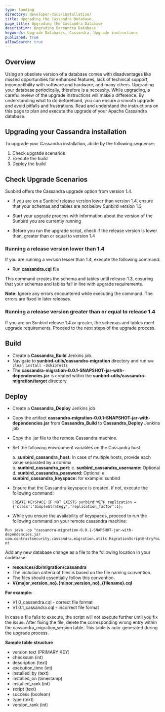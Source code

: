 ```yaml
---
type: landing
directory: developer-docs/installation/
title: Upgrading the Cassandra Database
page_title: Upgrading the Cassandra Database
description: Upgrading Cassandra Database
keywords: Upgrade Databases, Cassandra, Upgrade instructions 
published: true
allowSearch: true
---
```

## Overview

Using an obsolete version of a database comes with disadvantages like missed opportunities for enhanced features, lack of technical support, incompatibility with software and hardware, and many others. Upgrading your database periodically, therefore is a necessity.    While upgrading, a careful review of the upgrade instructions will make a difference. By understanding what to do beforehand, you can ensure a smooth upgrade and avoid pitfalls and frustrations.
Read and understand the instructions on this page to plan and execute the upgrade of your Apache Cassandra database.

## Upgrading your Cassandra installation

To upgrade your Cassandra installation, abide by the following sequence:

1. Check upgrade scenarios
2. Execute the build
3. Deploy the build

## Check Upgrade Scenarios

Sunbird offers the Cassandra upgrade option from version 1.4.

- If you are on a Sunbird release version lower than version 1.4, ensure that your schemas and tables are not below Sunbird version 1.3 

- Start your upgrade process with information about the version of the Sunbird you are currently running

- Before you run the upgrade script, check if the release version is lower than, greater than or equal to version 1.4  

### Running a release version lower than 1.4

If you are running a version lesser than 1.4, execute the following command:

- Run **cassandra.cql** file  

This command creates the schema and tables until release-1.3, ensuring that your schemas and tables fall in line with upgrade requirements.

**Note:** Ignore any errors encountered while executing the command. The errors are fixed in later releases.

### Running a release version greater than or equal to release 1.4

If you are on Sunbird release 1.4 or greater, the schemas and tables meet upgrade requirements. Proceed to the next steps of the upgrade process.

## Build

- Create a **Cassandra_Build** Jenkins job.
- Navigate to **sunbird-utils/cassandra-migration** directory and run `mvn clean install -DskipTests`
- The **cassandra-migration-0.0.1-SNAPSHOT-jar-with-dependencies.jar** is created within the **sunbird-utils/cassandra-migration/target**   directory.

## Deploy

- Create a **Cassandra_Deploy** Jenkins job
- Copy the artifact **cassandra-migration-0.0.1-SNAPSHOT-jar-with-dependencies.jar** from **Cassandra_Build** to **Cassandra_Deploy**
Jenkins job
- Copy the .jar file to the remote Cassandra machine.
- Set the following enivronment variables on the Cassandra host:
   
   a. **sunbird_cassandra_host:** In case of multiple hosts, provide each value separated by a comma  
   b. **sunbird_cassandra_port:** 
   c. **sunbird_cassandra_username:** Optional 
   d. **sunbird_cassandra_password:** Optional 
   e. **sunbird_cassandra_keyspace:** for example: sunbird

- Ensure that the Cassandra keyspace is created. If not, execute the following command: 

   ``CREATE KEYSPACE IF NOT EXISTS sunbird WITH replication = {'class':'SimpleStrategy','replication_factor':1};``

- While you ensure the availability of keyspaces, proceed to run the following command on your remote cassandra machine:

``Run java -cp "cassandra-migration-0.0.1-SNAPSHOT-jar-with-dependencies.jar com.contrastsecurity.cassandra.migration.utils.MigrationScriptEntryPoint`` 

 Add any new database change as a file to the following location in your codebase:

- **resources/db/migration/cassandra**
- The inclusion criteria of files is based on the file naming convention.
- The files should essentially follow this convention.
- **V{major_version_no}.{minor_version_no}_{filename}.cql** 

**For example:**
   
- V1.0_cassandra.cql    -  correct file format
- V1.0.1_cassandra.cql  - incorrect file format

In case a file fails to execute, the script will not execute further until you fix the issue. After fixing the file, delete the corresponding wrong entry within the cassandra_migration_version table. This table is auto-generated during the upgrade process.
   

**Sample table structure**

- version text (PRIMARY KEY)
- checksum (int)
- description (text)
- execution_time (int)
- installed_by (text)
- installed_on (timestamp)
- installed_rank (int)
- script (text)
- success (boolean)
- type (text)
- version_rank (int)

